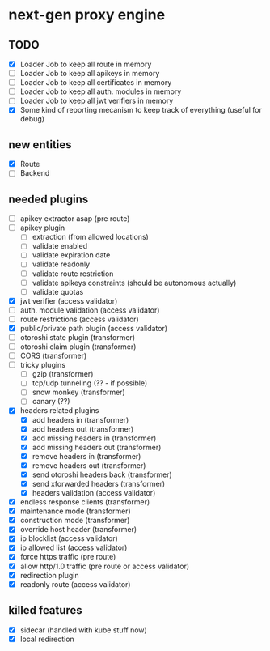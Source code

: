 # next-gen proxy engine

## TODO

- [x] Loader Job to keep all route in memory
- [ ] Loader Job to keep all apikeys in memory
- [ ] Loader Job to keep all certificates in memory
- [ ] Loader Job to keep all auth. modules in memory
- [ ] Loader Job to keep all jwt verifiers in memory
- [x] Some kind of reporting mecanism to keep track of everything (useful for debug)

## new entities

- [x] Route
- [ ] Backend

## needed plugins

- [ ] apikey extractor asap (pre route)
- [ ] apikey plugin
  - [ ] extraction (from allowed locations)
  - [ ] validate enabled
  - [ ] validate expiration date
  - [ ] validate readonly
  - [ ] validate route restriction
  - [ ] validate apikeys constraints (should be autonomous actually)
  - [ ] validate quotas
- [x] jwt verifier (access validator)
- [ ] auth. module validation (access validator)
- [ ] route restrictions (access validator)
- [x] public/private path plugin (access validator)
- [ ] otoroshi state plugin (transformer)
- [ ] otoroshi claim plugin (transformer)
- [ ] CORS (transformer)
- [ ] tricky plugins
  - [ ] gzip (transformer)
  - [ ] tcp/udp tunneling (?? - if possible)
  - [ ] snow monkey (transformer)
  - [ ] canary (??)
- [x] headers related plugins
  - [x] add headers in (transformer)
  - [x] add headers out (transformer)
  - [x] add missing headers in (transformer)
  - [x] add missing headers out (transformer)
  - [x] remove headers in (transformer)
  - [x] remove headers out (transformer)
  - [x] send otoroshi headers back (transformer)
  - [x] send xforwarded headers (transformer)
  - [x] headers validation (access validator)
- [x] endless response clients (transformer)
- [x] maintenance mode (transformer)
- [x] construction mode (transformer)
- [x] override host header (transformer)
- [x] ip blocklist (access validator)
- [x] ip allowed list (access validator)
- [x] force https traffic (pre route)
- [x] allow http/1.0 traffic (pre route or access validator)
- [x] redirection plugin
- [x] readonly route (access validator)

## killed features

- [x] sidecar (handled with kube stuff now)
- [x] local redirection
